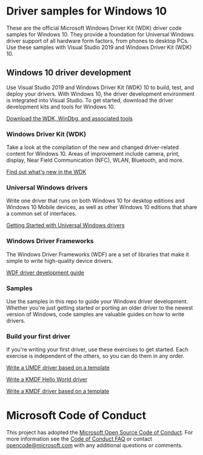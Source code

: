 # Driver samples for Windows 10

These are the official Microsoft Windows Driver Kit (WDK) driver code samples for Windows 10. They provide a foundation for Universal Windows driver support of all hardware form factors, from phones to desktop PCs. Use these samples with Visual Studio 2019 and Windows Driver Kit (WDK) 10.

## Windows 10 driver development

Use Visual Studio 2019 and Windows Driver Kit (WDK) 10 to build, test, and deploy your drivers. With Windows 10, the driver development environment is integrated into Visual Studio. To get started, download the driver development kits and tools for Windows 10.

[Download the WDK, WinDbg, and associated tools](https://developer.microsoft.com/windows/hardware/windows-driver-kit)

### Windows Driver Kit (WDK)

Take a look at the compilation of the new and changed driver-related content for Windows 10. Areas of improvement include camera, print, display, Near Field Communication (NFC), WLAN, Bluetooth, and more.

[Find out what's new in the WDK](https://docs.microsoft.com/windows-hardware/drivers/what-s-new-in-driver-development)

### Universal Windows drivers

Write one driver that runs on both Windows 10 for desktop editions and Windows 10 Mobile devices, as well as other Windows 10 editions that share a common set of interfaces.

[Getting Started with Universal Windows drivers](https://docs.microsoft.com/windows-hardware/drivers/develop/getting-started-with-universal-drivers)

### Windows Driver Frameworks

The Windows Driver Frameworks (WDF) are a set of libraries that make it simple to write high-quality device drivers.

[WDF driver development guide](https://docs.microsoft.com/windows-hardware/drivers/wdf/)

### Samples

Use the samples in this repo to guide your Windows driver development. Whether you're just getting started or porting an older driver to the newest version of Windows, code samples are valuable guides on how to write drivers.

### Build your first driver

If you're writing your first driver, use these exercises to get started. Each exercise is independent of the others, so you can do them in any order.

[Write a UMDF driver based on a template](https://docs.microsoft.com/windows-hardware/drivers/gettingstarted/writing-a-umdf-driver-based-on-a-template)

[Write a KMDF Hello World driver](https://docs.microsoft.com/windows-hardware/drivers/gettingstarted/writing-a-very-small-kmdf--driver)

[Write a KMDF driver based on a template](https://docs.microsoft.com/windows-hardware/drivers/gettingstarted/writing-a-kmdf-driver-based-on-a-template)

# Microsoft Code of Conduct

This project has adopted the [Microsoft Open Source Code of Conduct](https://opensource.microsoft.com/codeofconduct/). For more information see the [Code of Conduct FAQ](https://opensource.microsoft.com/codeofconduct/faq/) or contact [opencode@microsoft.com](mailto:opencode@microsoft.com) with any additional questions or comments.

